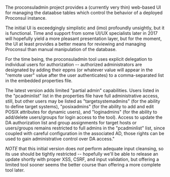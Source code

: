 The proconsuladmin project provides a (currently very thin) web-based UI for managing the dataabse tables which control the behavior of a deployed Proconsul instance.  

The initial UI is exceedgingly simplistic and (imo) profoundly unsightly, but it is functional.  Time and support from some UI/UX specialists later in 2017 will hopefully yield a more pleasant presentation layer, but for the moment, the UI at least provides a better means for reviewing and managing Proconsul than manual manipulation of the database.

For the time being, the proconsuladmin tool uses explicit delegation to individual users for authorization -- authorized administrators are designated by adding their eppns (or whatever value will appear in the "remote user" value after the user authenticates) to a comma-separated list in the embedded properties file.

The latest version adds limited "partial admin" capabilities.  Users listed in the "pcadminlist" list in the properties file have full administrative access, still, but other users may be listed as "targetsystemadmins" (for the ability to define target systems), "posixadmins" (for the ability to add and edit POSIX attributes for dynamic users), and "loginadmins" (for the ability to add/delete users/groups for login access to the tool).  Access to update the DA authorization list and group assignments for target hosts or users/groups remains restricted to full admins in the "pcadminlist" list, since coupled with careful configuration in the associated AD, those rights can be used to gain administrative control over DA access."

*NOTE* that this initial version does *not* perform adequate input cleansing, so its use should be tightly restricted -- hopefully we'll be able to release an update shortly with proper XSS, CSRF, and input validation, but offering a limited tool sooner seems the better course than offering a more complete tool later.
